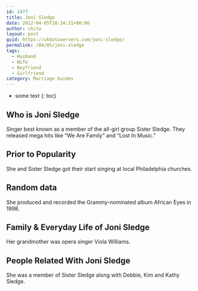 ```yaml
---
id: 2477
title: Joni Sledge
date: 2012-04-05T18:24:21+00:00
author: chito
layout: post
guid: https://ukdataservers.com/joni-sledge/
permalink: /04/05/joni-sledge
tags:
  - Husband
  - Wife
  - Boyfriend
  - Girlfriend
category: Marriage Guides
---
```


* some text
{: toc}
          
          
## Who is  Joni Sledge
                  
                  
                  
Singer best known as a member of the all-girl group Sister Sledge. They released mega hits like &#8220;We Are Family&#8221; and &#8220;Lost In Music.&#8221;
                  
                
                
                
## Prior to Popularity 
                  
                  
                  
She and Sister Sledge got their start singing at local Philadelphia churches.
                  
                
                
                
## Random data 
                  
                  
                  
She produced and recorded the Grammy-nominated album African Eyes in 1998.
                  
                
                
                
## Family & Everyday Life of Joni Sledge
                  
                  
                  
Her grandmother was opera singer Viola Williams.
                  
                
                
                
## People Related With  Joni Sledge
                  
                  
                  
She was a member of Sister Sledge along with Debbie, Kim and Kathy Sledge.
                  
                
              
            
          
          
          
    
    
  

